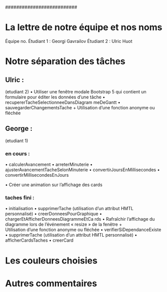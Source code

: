 ##########################

# La lettre de notre équipe et nos noms

Équipe no.
Étudiant 1 : Georgi Gavrailov
Étudiant 2 : Ulric Huot

# Notre séparation des tâches

## Ulric :

(etudiant 2)
• Utiliser une fenêtre modale Bootstrap 5
qui contient un formulaire pour éditer les
données d’une tâche
• recupererTacheSelectionneeDansDiagram
meDeGantt
• sauvegarderChangementsTache +
Utilisation d’une fonction anonyme ou
fléchée

## George :

(etudiant 1)

### en cours :

• calculerAvancement
• arreterMinuterie
• ajusterAvancementTacheSelonMinuterie
• convertirJoursEnMillisecondes
• convertirMillisecondesEnJours

• Créer une animation sur l’affichage des
cards

### taches fini :

• initialisation
• supprimerTache (utilisation d’un attribut
HMTL personnalisé)
• creerDonneesPourGraphique
• chargerEtAfficherDonneesDiagrammeEtCa
rds
• Rafraîchir l’affichage du diagramme lors
de l’événement « resize » de la fenêtre +  
Utilisation d’une fonction anonyme ou
fléchée
• verifierSiDependanceExiste
• supprimerTache (utilisation d’un attribut
HMTL personnalisé)
• afficherCardsTaches
• creerCard

# Les couleurs choisies

# Autres commentaires

